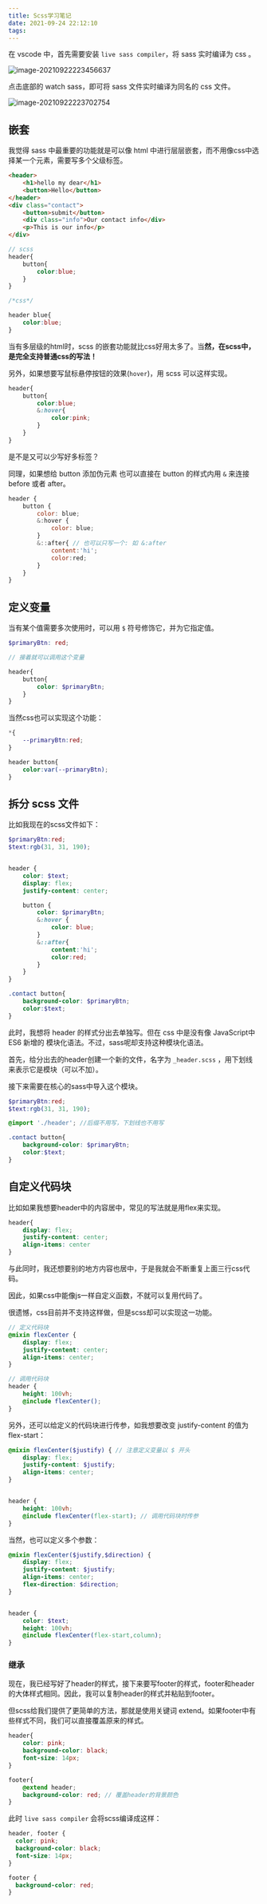 ```yaml
---
title: Scss学习笔记
date: 2021-09-24 22:12:10
tags:
---
```


在 vscode 中，首先需要安装 `live sass compiler`，将 sass 实时编译为 css 。

![image-20210922223456637](https://gitee.com/zyxbj/image-warehouse/raw/master/pics/202109222235743.png)

点击底部的 watch sass，即可将 sass 文件实时编译为同名的 css 文件。

![image-20210922223702754](https://gitee.com/zyxbj/image-warehouse/raw/master/pics/202109222237909.png)



## 嵌套

我觉得 sass 中最重要的功能就是可以像 html 中进行层层嵌套，而不用像css中选择某一个元素，需要写多个父级标签。

```html
<header>
    <h1>hello my dear</h1>
    <button>Hello</button>
</header>
<div class="contact">
    <button>submit</button>
    <div class="info">Our contact info</div>
    <p>This is our info</p>
</div>
```

```scss
// scss
header{
    button{
        color:blue;
    }
}
```

```css
/*css*/

header blue{
    color:blue;
}
```

当有多层级的html时，scss 的嵌套功能就比css好用太多了。当**然，在scss中，是完全支持普通css的写法！**

另外，如果想要写鼠标悬停按钮的效果(`hover`)，用 scss 可以这样实现。

```scss
header{
    button{
        color:blue;
        &:hover{
            color:pink;
        }
    }
}
```

是不是又可以少写好多标签？

同理，如果想给 button 添加伪元素 也可以直接在 button 的样式内用 `&` 来连接 before 或者 after。

```js
header {
    button {
        color: blue;
        &:hover {
            color: blue;
        }
        &::after{ // 也可以只写一个: 如 &:after
            content:'hi';
            color:red;
        }
    }
}
```

## 定义变量

当有某个值需要多次使用时，可以用 `$` 符号修饰它，并为它指定值。

```scss
$primaryBtn: red;

// 接着就可以调用这个变量

header{
    button{
        color: $primaryBtn; 
    }
}
```

当然css也可以实现这个功能：

```css
*{
    --primaryBtn:red;
}

header button{
    color:var(--primaryBtn);
}
```



## 拆分 scss 文件

比如我现在的scss文件如下：

```scss
$primaryBtn:red;
$text:rgb(31, 31, 190);


header {
    color: $text;
    display: flex;
    justify-content: center;

    button {
        color: $primaryBtn;
        &:hover {
            color: blue;
        }
        &::after{
            content:'hi';
            color:red;
        }
    }
}

.contact button{
    background-color: $primaryBtn;
    color:$text;
}
```

此时，我想将 header 的样式分出去单独写。但在 css 中是没有像 JavaScript中 ES6 新增的 模块化语法。不过，sass呢却支持这种模块化语法。



首先，给分出去的header创建一个新的文件，名字为 `_header.scss` ，用下划线来表示它是模块（可以不加）。

接下来需要在核心的sass中导入这个模块。

```scss
$primaryBtn:red;
$text:rgb(31, 31, 190);

@import './header'; //后缀不用写，下划线也不用写

.contact button{
    background-color: $primaryBtn;
    color:$text;
}
```



## 自定义代码块

比如如果我想要header中的内容居中，常见的写法就是用flex来实现。

```scss
header{
    display: flex;
    justify-content: center;
    align-items: center
}
```

与此同时，我还想要别的地方内容也居中，于是我就会不断重复上面三行css代码。

因此，如果css中能像js一样自定义函数，不就可以复用代码了。

很遗憾，css目前并不支持这样做，但是scss却可以实现这一功能。

```scss
// 定义代码块
@mixin flexCenter {
    display: flex;
    justify-content: center;
    align-items: center;
} 

// 调用代码块
header {
    height: 100vh;
    @include flexCenter(); 
}
```

另外，还可以给定义的代码块进行传参，如我想要改变 justify-content 的值为 flex-start：

```scss
@mixin flexCenter($justify) { // 注意定义变量以 $ 开头
    display: flex;
    justify-content: $justify;
    align-items: center;
}


header {
    height: 100vh;
    @include flexCenter(flex-start); // 调用代码块时传参
}
```

当然，也可以定义多个参数：

```scss
@mixin flexCenter($justify,$direction) {
    display: flex;
    justify-content: $justify;
    align-items: center;
    flex-direction: $direction;
}


header {
    color: $text;
    height: 100vh;
    @include flexCenter(flex-start,column);
}
```

### 继承

现在，我已经写好了header的样式，接下来要写footer的样式，footer和header的大体样式相同。因此，我可以复制header的样式并粘贴到footer。

但scss给我们提供了更简单的方法，那就是使用关键词 extend。如果footer中有些样式不同，我们可以直接覆盖原来的样式。

```scss
header{
    color: pink;
    background-color: black;
    font-size: 14px;
}

footer{
    @extend header;
    background-color: red; // 覆盖header的背景颜色
}
```

此时 `live sass compiler` 会将scss编译成这样：

```css
header, footer {
  color: pink;
  background-color: black;
  font-size: 14px;
}

footer {
  background-color: red;
}
```
